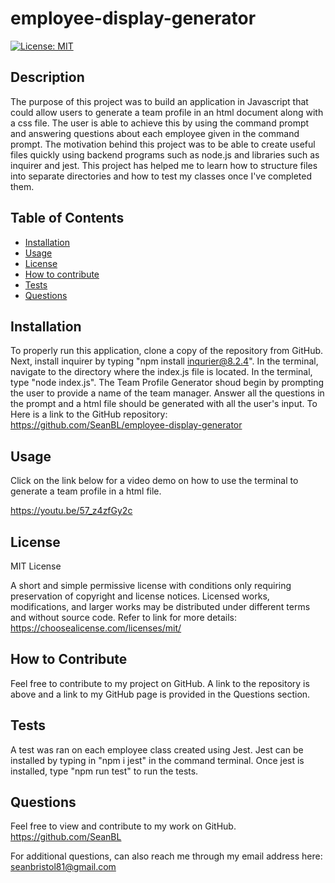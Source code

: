 # employee-display-generator
 [![License: MIT](https://img.shields.io/badge/License-MIT-yellow.svg)](https://opensource.org/licenses/MIT)

 ## Description
 The purpose of this project was to build an application in Javascript that could allow users to generate a team profile in an html document along with a css file. The user is able to achieve this by using the command prompt and answering questions about each employee given in the command prompt. The motivation behind this project was to be able to create useful files quickly using backend programs such as node.js and libraries such as inquirer and jest. This project has helped me to learn how to structure files into separate directories and how to test my classes once I've completed them. 

 ## Table of Contents

- [Installation](#installation)
- [Usage](#usage)
- [License](#license)
- [How to contribute](#how-to-contribute)
- [Tests](#tests)
- [Questions](#questions)

## Installation
To properly run this application, clone a copy of the repository from GitHub. Next, install inquirer by typing "npm install inqurier@8.2.4". In the terminal, navigate to the directory where the index.js file is located. In the terminal, type "node index.js". The Team Profile Generator shoud begin by prompting the user to provide a name of the team manager. Answer all the questions in the prompt and a html file should be generated with all the user's input. To  Here is a link to the GitHub repository: https://github.com/SeanBL/employee-display-generator

## Usage
Click on the link below for a video demo on how to use the terminal to generate a team profile in a html file.

https://youtu.be/57_z4zfGy2c


## License
MIT License

A short and simple permissive license with conditions only requiring preservation of copyright and license notices. Licensed works, modifications, and larger works may be distributed under different terms and without source code. Refer to link for more details: https://choosealicense.com/licenses/mit/

## How to Contribute
Feel free to contribute to my project on GitHub. A link to the repository is above and a link to my GitHub page is provided in the Questions section.

## Tests
A test was ran on each employee class created using Jest. Jest can be installed by typing in "npm i jest" in the command terminal. Once jest is installed, type "npm run test" to run the tests.  

## Questions
Feel free to view and contribute to my work on GitHub.
https://github.com/SeanBL

For additional questions, can also reach me through my email address here:
seanbristol81@gmail.com